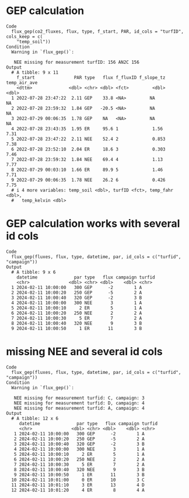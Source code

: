 # GEP calculation

    Code
      flux_gep(co2_fluxes, flux, type, f_start, PAR, id_cols = "turfID", cols_keep = c(
        "temp_soil"))
    Condition
      Warning in `flux_gep()`:
      
       NEE missing for measurement turfID: 156 AN2C 156
    Output
      # A tibble: 9 x 11
        f_start               PAR type   flux f_fluxID f_slope_tz temp_air_ave
        <dttm>              <dbl> <chr> <dbl> <fct>         <dbl>        <dbl>
      1 2022-07-28 23:47:22  2.11 GEP    33.8 <NA>         NA            NA   
      2 2022-07-28 23:59:32  1.84 GEP   -20.5 <NA>         NA            NA   
      3 2022-07-29 00:06:35  1.78 GEP    NA   <NA>         NA            NA   
      4 2022-07-28 23:43:35  1.95 ER     95.6 1             1.56          7.31
      5 2022-07-28 23:47:22  2.11 NEE    52.4 2             0.853         7.38
      6 2022-07-28 23:52:10  2.04 ER     18.6 3             0.303         7.46
      7 2022-07-28 23:59:32  1.84 NEE    69.4 4             1.13          7.77
      8 2022-07-29 00:03:10  1.66 ER     89.9 5             1.46          7.71
      9 2022-07-29 00:06:35  1.78 NEE    26.2 6             0.426         7.75
      # i 4 more variables: temp_soil <dbl>, turfID <fct>, temp_fahr <dbl>,
      #   temp_kelvin <dbl>

# GEP calculation works with several id cols

    Code
      flux_gep(fluxes, flux, type, datetime, par, id_cols = c("turfid", "campaign"))
    Output
      # A tibble: 9 x 6
        datetime              par type   flux campaign turfid
        <chr>               <dbl> <chr> <dbl>    <dbl> <chr> 
      1 2024-02-11 10:00:00   300 GEP      -2        1 A     
      2 2024-02-11 10:00:20   250 GEP      -5        2 A     
      3 2024-02-11 10:00:40   320 GEP      -2        3 B     
      4 2024-02-11 10:00:00   300 NEE       3        1 A     
      5 2024-02-11 10:00:10     2 ER        5        1 A     
      6 2024-02-11 10:00:20   250 NEE       2        2 A     
      7 2024-02-11 10:00:30     5 ER        7        2 A     
      8 2024-02-11 10:00:40   320 NEE       9        3 B     
      9 2024-02-11 10:00:50     1 ER       11        3 B     

# missing NEE and several id cols

    Code
      flux_gep(fluxes, flux, type, datetime, par, id_cols = c("turfid", "campaign"))
    Condition
      Warning in `flux_gep()`:
      
       NEE missing for measurement turfid: C, campaign: 3
       NEE missing for measurement turfid: D, campaign: 4
       NEE missing for measurement turfid: A, campaign: 4
    Output
      # A tibble: 12 x 6
         datetime              par type   flux campaign turfid
         <chr>               <dbl> <chr> <dbl>    <dbl> <chr> 
       1 2024-02-11 10:00:00   300 GEP      -2        1 A     
       2 2024-02-11 10:00:20   250 GEP      -5        2 A     
       3 2024-02-11 10:00:40   320 GEP      -2        3 B     
       4 2024-02-11 10:00:00   300 NEE       3        1 A     
       5 2024-02-11 10:00:10     2 ER        5        1 A     
       6 2024-02-11 10:00:20   250 NEE       2        2 A     
       7 2024-02-11 10:00:30     5 ER        7        2 A     
       8 2024-02-11 10:00:40   320 NEE       9        3 B     
       9 2024-02-11 10:00:50     1 ER       11        3 B     
      10 2024-02-11 10:01:00     0 ER       10        3 C     
      11 2024-02-11 10:01:10     3 ER       13        4 D     
      12 2024-02-11 10:01:20     4 ER        8        4 A     

